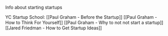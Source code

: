 Info about starting startups

YC Startup School:
[[Paul Graham - Before the Startup]]
[[Paul Graham - How to Think For Yourself]]
[[Paul Graham - Why to not not start a startup]]
[[Jared Friedman - How to Get Startup Ideas]]